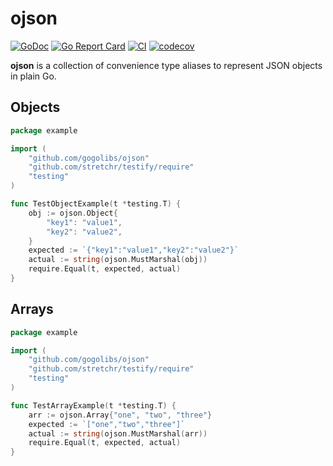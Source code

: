 # ojson #

[![GoDoc](https://godoc.org/github.com/gogolibs/ojson?status.svg)](https://pkg.go.dev/github.com/gogolibs/ojson)
[![Go Report Card](https://goreportcard.com/badge/github.com/gogolibs/ojson)](https://goreportcard.com/report/github.com/gogolibs/ojson)
[![CI](https://github.com/gogolibs/ojson/actions/workflows/test-and-coverage.yml/badge.svg)](https://github.com/gogolibs/ojson/actions/workflows/test-and-coverage.yml)
[![codecov](https://codecov.io/gh/gogolibs/ojson/branch/main/graph/badge.svg?token=JXSDP6Ifxi)](https://codecov.io/gh/gogolibs/ojson)

**ojson** is a collection of convenience type aliases to represent JSON objects in plain Go.

## Objects ##

```go
package example

import (
	"github.com/gogolibs/ojson"
	"github.com/stretchr/testify/require"
	"testing"
)

func TestObjectExample(t *testing.T) {
	obj := ojson.Object{
		"key1": "value1",
		"key2": "value2",
	}
	expected := `{"key1":"value1","key2":"value2"}`
	actual := string(ojson.MustMarshal(obj))
	require.Equal(t, expected, actual)
}
```

## Arrays ##

```go
package example

import (
	"github.com/gogolibs/ojson"
	"github.com/stretchr/testify/require"
	"testing"
)

func TestArrayExample(t *testing.T) {
	arr := ojson.Array{"one", "two", "three"}
	expected := `["one","two","three"]`
	actual := string(ojson.MustMarshal(arr))
	require.Equal(t, expected, actual)
}
```